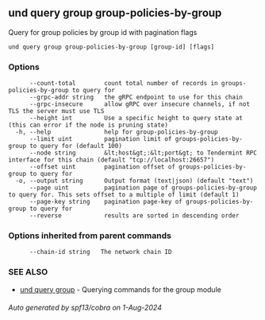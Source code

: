 ## und query group group-policies-by-group

Query for group policies by group id with pagination flags

```
und query group group-policies-by-group [group-id] [flags]
```

### Options

```
      --count-total        count total number of records in groups-policies-by-group to query for
      --grpc-addr string   the gRPC endpoint to use for this chain
      --grpc-insecure      allow gRPC over insecure channels, if not TLS the server must use TLS
      --height int         Use a specific height to query state at (this can error if the node is pruning state)
  -h, --help               help for group-policies-by-group
      --limit uint         pagination limit of groups-policies-by-group to query for (default 100)
      --node string        &lt;host&gt;:&lt;port&gt; to Tendermint RPC interface for this chain (default "tcp://localhost:26657")
      --offset uint        pagination offset of groups-policies-by-group to query for
  -o, --output string      Output format (text|json) (default "text")
      --page uint          pagination page of groups-policies-by-group to query for. This sets offset to a multiple of limit (default 1)
      --page-key string    pagination page-key of groups-policies-by-group to query for
      --reverse            results are sorted in descending order
```

### Options inherited from parent commands

```
      --chain-id string   The network chain ID
```

### SEE ALSO

* [und query group](und_query_group.md)	 - Querying commands for the group module

###### Auto generated by spf13/cobra on 1-Aug-2024
